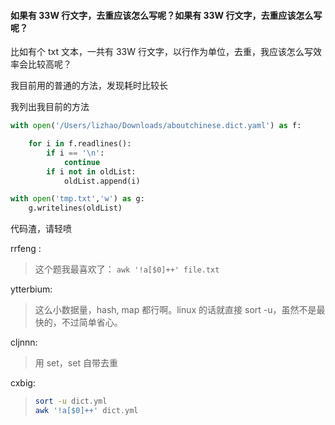 #### 如果有 33W 行文字，去重应该怎么写呢？如果有 33W 行文字，去重应该怎么写呢？

比如有个 txt 文本，一共有 33W 行文字，以行作为单位，去重，我应该怎么写效率会比较高呢？

我目前用的普通的方法，发现耗时比较长

我列出我目前的方法
```python
with open('/Users/lizhao/Downloads/aboutchinese.dict.yaml') as f:

    for i in f.readlines():
        if i == '\n':
            continue
        if i not in oldList:
            oldList.append(i)

with open('tmp.txt','w') as g:
    g.writelines(oldList)
```
代码渣，请轻喷


rrfeng :
>这个题我最喜欢了： `awk '!a[$0]++' file.txt`


ytterbium:
>这么小数据量，hash, map 都行啊。linux 的话就直接 sort -u，虽然不是最快的，不过简单省心。

cljnnn:
>用 set，set 自带去重


cxbig:
>```bash
>sort -u dict.yml 
>awk '!a[$0]++' dict.yml
>```

